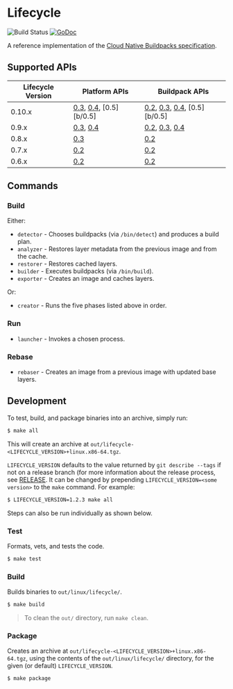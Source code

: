 # Lifecycle

![Build Status](https://github.com/buildpacks/lifecycle/workflows/build/badge.svg)
[![GoDoc](https://godoc.org/github.com/buildpacks/lifecycle?status.svg)](https://godoc.org/github.com/buildpacks/lifecycle)

A reference implementation of the [Cloud Native Buildpacks specification](https://github.com/buildpacks/spec).

## Supported APIs
Lifecycle Version | Platform APIs                            | Buildpack APIs |
------------------|------------------------------------------|----------------|
0.10.x            | [0.3][p/0.3], [0.4][p/0.4], [0.5][b/0.5] | [0.2][b/0.2], [0.3][b/0.3], [0.4][b/0.4], [0.5][b/0.5]
0.9.x             | [0.3][p/0.3], [0.4][p/0.4]               | [0.2][b/0.2], [0.3][b/0.3], [0.4][b/0.4]
0.8.x             | [0.3][p/0.3]                             | [0.2][b/0.2]
0.7.x             | [0.2][p/0.2]                             | [0.2][b/0.2]
0.6.x             | [0.2][p/0.2]                             | [0.2][b/0.2]

[b/0.2]: https://github.com/buildpacks/spec/blob/buildpack/v0.2/buildpack.md
[b/0.3]: https://github.com/buildpacks/spec/tree/buildpack/v0.3/buildpack.md
[b/0.4]: https://github.com/buildpacks/spec/tree/buildpack/v0.4/buildpack.md
[p/0.2]: https://github.com/buildpacks/spec/blob/platform/v0.2/platform.md
[p/0.3]: https://github.com/buildpacks/spec/blob/platform/v0.3/platform.md
[p/0.4]: https://github.com/buildpacks/spec/blob/platform/v0.4/platform.md
## Commands

### Build

Either:
* `detector` - Chooses buildpacks (via `/bin/detect`) and produces a build plan.
* `analyzer` - Restores layer metadata from the previous image and from the cache.
* `restorer` - Restores cached layers.
* `builder` -  Executes buildpacks (via `/bin/build`).
* `exporter` - Creates an image and caches layers.

Or:
* `creator` - Runs the five phases listed above in order.

### Run

* `launcher` - Invokes a chosen process.

### Rebase

* `rebaser` - Creates an image from a previous image with updated base layers.

## Development
To test, build, and package binaries into an archive, simply run:

```bash
$ make all
```
This will create an archive at `out/lifecycle-<LIFECYCLE_VERSION>+linux.x86-64.tgz`.

`LIFECYCLE_VERSION` defaults to the value returned by `git describe --tags` if not on a release branch (for more information about the release process, see [RELEASE](RELEASE.md). It can be changed by prepending `LIFECYCLE_VERSION=<some version>` to the
`make` command. For example:

```bash
$ LIFECYCLE_VERSION=1.2.3 make all
```

Steps can also be run individually as shown below.

### Test

Formats, vets, and tests the code.

```bash
$ make test
```

### Build

Builds binaries to `out/linux/lifecycle/`.

```bash
$ make build
```

> To clean the `out/` directory, run `make clean`.

### Package

Creates an archive at `out/lifecycle-<LIFECYCLE_VERSION>+linux.x86-64.tgz`, using the contents of the
`out/linux/lifecycle/` directory, for the given (or default) `LIFECYCLE_VERSION`.

```bash
$ make package
```

